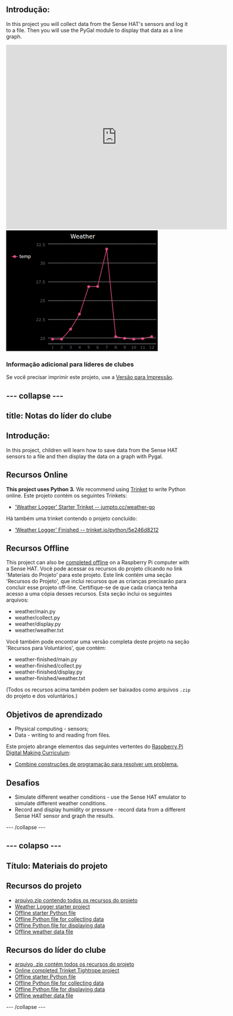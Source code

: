 ## Introdução:

In this project you will collect data from the Sense HAT's sensors and log it to a file. Then you will use the PyGal module to display that data as a line graph.

<div class="trinket">
  <iframe src="https://trinket.io/embed/python/5e246d8212?outputOnly=true&start=result" width="600" height="500" frameborder="0" marginwidth="0" marginheight="0" allowfullscreen mark="crwd-mark">
</iframe> <img src="images/weather-final.png" />
</div>

### Informação adicional para líderes de clubes

Se você precisar imprimir este projeto, use a [Versão para Impressão](https://projects.raspberrypi.org/en/projects/weather-logger/print).

## \--- collapse \---

## title: Notas do líder do clube

## Introdução:

In this project, children will learn how to save data from the Sense HAT sensors to a file and then display the data on a graph with Pygal.

## Recursos Online

**This project uses Python 3.** We recommend using [Trinket](https://trinket.io/) to write Python online. Este projeto contém os seguintes Trinkets:

* ['Weather Logger' Starter Trinket -- jumpto.cc/weather-go](http://jumpto.cc/weather-go)

Há também uma trinket contendo o projeto concluído:

* [‘Weather Logger’ Finished -- trinket.io/python/5e246d8212](https://trinket.io/python/5e246d8212)

## Recursos Offline

This project can also be [completed offline](https://www.codeclubprojects.org/en-GB/resources/physical-sense-hat/) on a Raspberry Pi computer with a Sense HAT. Você pode acessar os recursos do projeto clicando no link 'Materiais do Projeto' para este projeto. Este link contém uma seção 'Recursos do Projeto', que inclui recursos que as crianças precisarão para concluir esse projeto off-line. Certifique-se de que cada criança tenha acesso a uma cópia desses recursos. Esta seção inclui os seguintes arquivos:

* weather/main.py
* weather/collect.py
* weather/display.py
* weather/weather.txt

Você também pode encontrar uma versão completa deste projeto na seção 'Recursos para Voluntários', que contém:

* weather-finished/main.py
* weather-finished/collect.py
* weather-finished/display.py
* weather-finished/weather.txt

(Todos os recursos acima também podem ser baixados como arquivos `.zip` do projeto e dos voluntários.)

## Objetivos de aprendizado

* Physical computing - sensors;
* Data - writing to and reading from files.

Este projeto abrange elementos das seguintes vertentes do [Raspberry Pi Digital Making Curriculum](http://rpf.io/curriculum):

* [Combine construções de programação para resolver um problema.](https://www.raspberrypi.org/curriculum/programming/builder)

## Desafios

* Simulate different weather conditions - use the Sense HAT emulator to simulate different weather conditions. 
* Record and display humidity or pressure - record data from a different Sense HAT sensor and graph the results. 

\--- /collapse \---

## \--- colapso \---

## Título: Materiais do projeto

## Recursos do projeto

* [arquivo.zip contendo todos os recursos do projeto](resources/weather-logger-project-resources.zip)
* [Weather Logger starter project](http://jumpto.cc/weather-go)
* [Offline starter Python file](resources/weather-logger-main.py)
* [Offline Python file for collecting data](resources/weather-logger-collect.py)
* [Offline Python file for displaying data](resources/weather-logger-display.py)
* [Offline weather data file](resources/weather--loggerweather.txt)

## Recursos do líder do clube

* [arquivo .zip contém todos os recursos do projeto](resources/weather-logger-volunteer-resources.zip)
* [Online completed Trinket Tightrope project](https://trinket.io/python/5e246d8212)
* [Offline starter Python file](resources/weather-logger-finished-main.py)
* [Offline Python file for collecting data](resources/weather-logger-finished-collect.py)
* [Offline Python file for displaying data](resources/weather-logger-finished-display.py)
* [Offline weather data file](resources/weather-logger-finished-weather.txt)

\--- /collapse \---